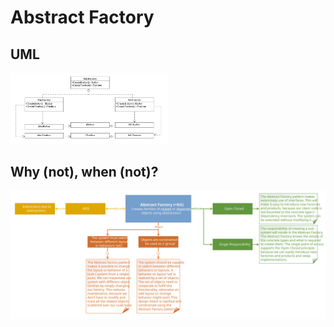 # Abstract Factory
## UML
<img src=AbstractFactoryUML.png width=50% height=50%>

## Why (not), when (not)?
<img src=AbstractFactory.svg>